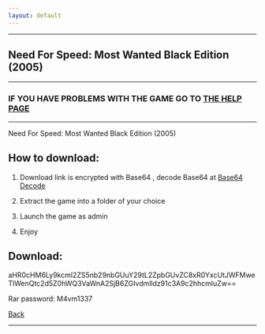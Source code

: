 ```yaml
---
layout: default
---
```


* * *

## Need For Speed: Most Wanted Black Edition (2005)

* * *

### IF YOU HAVE PROBLEMS WITH THE GAME GO TO [THE HELP PAGE](/games/help.md)

* * *

Need For Speed: Most Wanted Black Edition (2005)

## How to download:

1. Download link is encrypted with Base64 , decode Base64 at [Base64 Decode](https://www.base64decode.org/)

2. Extract the game into a folder of your choice

3. Launch the game as admin

4. Enjoy

## Download:

aHR0cHM6Ly9kcml2ZS5nb29nbGUuY29tL2ZpbGUvZC8xR0YxcUtJWFMweTlWenQtc2d5Z0hWQ3VaWnA2SjB6ZGIvdmlldz91c3A9c2hhcmluZw==

Rar password: M4vm1337

[Back](https://m4vmcvrk.github.io/)

* * *